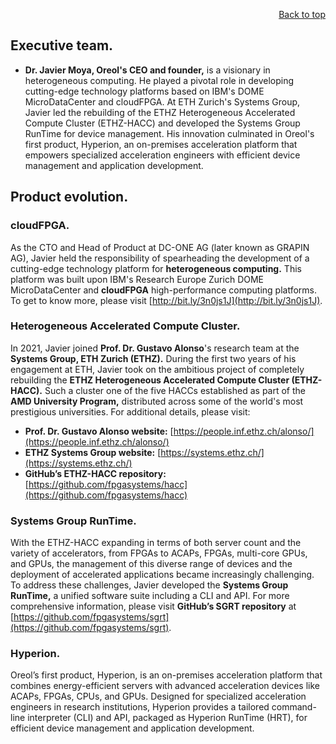 <div id="readme" class="Box-body readme blob js-code-block-container">
<article class="markdown-body entry-content p-3 p-md-6" itemprop="text">
<p align="right">
<a href="https://github.com/oreol-ag/oreol-web#--advanced-computing-technologies">Back to top</a>
</p>

## Executive team.
* **Dr. Javier Moya, Oreol's CEO and founder,** is a visionary in heterogeneous computing. He played a pivotal role in developing cutting-edge technology platforms based on IBM's DOME MicroDataCenter and cloudFPGA. At ETH Zurich's Systems Group, Javier led the rebuilding of the ETHZ Heterogeneous Accelerated Compute Cluster (ETHZ-HACC) and developed the Systems Group RunTime for device management. His innovation culminated in Oreol's first product, Hyperion, an on-premises acceleration platform that empowers specialized acceleration engineers with efficient device management and application development.

## Product evolution.

### cloudFPGA.
As the CTO and Head of Product at DC-ONE AG (later known as GRAPIN AG), Javier held the responsibility of spearheading the development of a cutting-edge technology platform for **heterogeneous computing.** This platform was built upon IBM's Research Europe Zurich DOME MicroDataCenter and **cloudFPGA** high-performance computing platforms. To get to know more, please visit [http://bit.ly/3n0js1J](http://bit.ly/3n0js1J).

### Heterogeneous Accelerated Compute Cluster.
In 2021, Javier joined **Prof. Dr. Gustavo Alonso**'s research team at the **Systems Group, ETH Zurich (ETHZ).** During the first two years of his engagement at ETH, Javier took on the ambitious project of completely rebuilding the **ETHZ Heterogeneous Accelerated Compute Cluster (ETHZ-HACC).** Such a cluster one of the five HACCs established as part of the **AMD University Program,** distributed across some of the world's most prestigious universities. For additional details, please visit: 

* **Prof. Dr. Gustavo Alonso website:** [https://people.inf.ethz.ch/alonso/](https://people.inf.ethz.ch/alonso/)
* **ETHZ Systems Group website:** [https://systems.ethz.ch/](https://systems.ethz.ch/)
* **GitHub’s ETHZ-HACC repository:** [https://github.com/fpgasystems/hacc](https://github.com/fpgasystems/hacc)

### Systems Group RunTime.
With the ETHZ-HACC expanding in terms of both server count and the variety of accelerators, from FPGAs to ACAPs, FPGAs, multi-core GPUs, and GPUs, the management of this diverse range of devices and the deployment of accelerated applications became increasingly challenging. To address these challenges, Javier developed the **Systems Group RunTime,** a unified software suite including a CLI and API. For more comprehensive information, please visit **GitHub’s SGRT repository** at [https://github.com/fpgasystems/sgrt](https://github.com/fpgasystems/sgrt).

### Hyperion.
Oreol’s first product, Hyperion, is an on-premises acceleration platform that combines energy-efficient servers with advanced acceleration devices like ACAPs, FPGAs, CPUs, and GPUs. Designed for specialized acceleration engineers in research institutions, Hyperion provides a tailored command-line interpreter (CLI) and API, packaged as Hyperion RunTime (HRT), for efficient device management and application development.